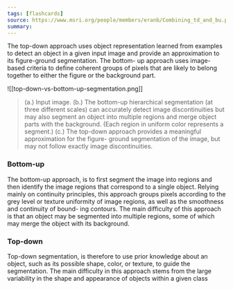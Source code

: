 ```yaml
---
tags: [flashcards]
source: https://www.msri.org/people/members/eranb/Combining_td_and_bu.pdf
summary:
---
```


The top-down approach uses object representation learned from examples to detect an object in a given input image and provide an approximation to its figure-ground segmentation. The bottom- up approach uses image-based criteria to define coherent groups of pixels that are likely to belong together to either the figure or the background part.

![[top-down-vs-bottom-up-segmentation.png]]
> (a.) Input image. (b.) The bottom-up hierarchical segmentation (at three different scales) can accurately detect image discontinuities but may also segment an object into multiple regions and merge object parts with the background. (Each region in uniform color represents a segment.) (c.) The top-down approach provides a meaningful approximation for the figure- ground segmentation of the image, but may not follow exactly image discontinuities.

### Bottom-up
The bottom-up approach, is to first segment the image into regions and then identify the image regions that correspond to a single object. Relying mainly on continuity principles, this approach groups pixels according to the grey level or texture uniformity of image regions, as well as the smoothness and continuity of bound- ing contours. The main difficulty of this approach is that an object may be segmented into multiple regions, some of which may merge the object with its background.

### Top-down
Top-down segmentation, is therefore to use prior knowledge about an object, such as its possible shape, color, or texture, to guide the segmentation. The main difficulty in this approach stems from the large variability in the shape and appearance of objects within a given class